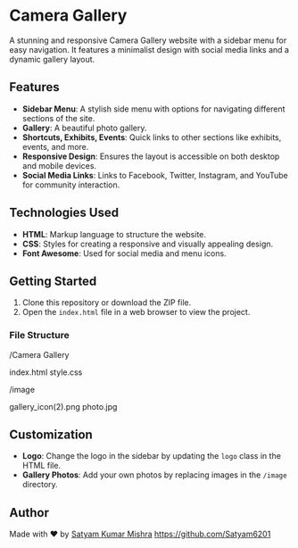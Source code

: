 # Camera Gallery

A stunning and responsive Camera Gallery website with a sidebar menu for easy navigation. It features a minimalist design with social media links and a dynamic gallery layout.

## Features

- **Sidebar Menu**: A stylish side menu with options for navigating different sections of the site.
- **Gallery**: A beautiful photo gallery.
- **Shortcuts, Exhibits, Events**: Quick links to other sections like exhibits, events, and more.
- **Responsive Design**: Ensures the layout is accessible on both desktop and mobile devices.
- **Social Media Links**: Links to Facebook, Twitter, Instagram, and YouTube for community interaction.

## Technologies Used

- **HTML**: Markup language to structure the website.
- **CSS**: Styles for creating a responsive and visually appealing design.
- **Font Awesome**: Used for social media and menu icons.

## Getting Started

1. Clone this repository or download the ZIP file.
2. Open the `index.html` file in a web browser to view the project.

### File Structure

/Camera Gallery

   index.html
   style.css
   
/image

   gallery_icon(2).png
   photo.jpg

   
## Customization

- **Logo**: Change the logo in the sidebar by updating the `logo` class in the HTML file.
- **Gallery Photos**: Add your own photos by replacing images in the `/image` directory.


## Author

Made with ❤️ by [Satyam Kumar Mishra](https://www.linkedin.com/in/satyam-kumar-mishra-9bb980291/) https://github.com/Satyam6201
